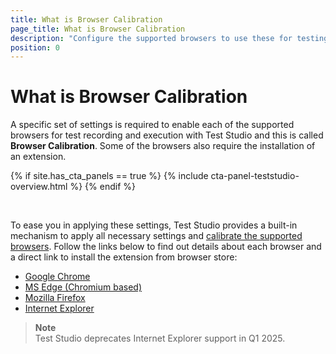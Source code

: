 ```yaml
---
title: What is Browser Calibration
page_title: What is Browser Calibration
description: "Configure the supported browsers to use these for testing with Test Studio. Prerequisites for testing web applications."
position: 0
---
```


# What is Browser Calibration

A specific set of settings is required to enable each of the supported browsers for test recording and execution with Test Studio and this is called __Browser Calibration__. Some of the browsers also require the installation of an extension.

{% if site.has_cta_panels == true %}
{% include cta-panel-teststudio-overview.html %}
{% endif %}

<br>

To ease you in applying these settings, Test Studio provides a built-in mechanism to apply all necessary settings and <a href="/features/project-settings/browsers" target="_blank">calibrate the supported browsers</a>. Follow the links below to find out details about each browser and a direct link to install the extension from browser store:

- <a href="/prerequisites/configure-your-browser/chrome" target="_blank">Google Chrome</a>
- <a href="/prerequisites/configure-your-browser/edge-chromium" target="_blank">MS Edge (Chromium based)</a>
- <a href="/prerequisites/configure-your-browser/firefox" target="_blank">Mozilla Firefox</a>
- <a href="/prerequisites/configure-your-browser/internet-explorer" target="_blank">Internet Explorer</a>


> **Note** 
><br>
> Test Studio deprecates Internet Explorer support in Q1 2025.

[1]: /img/prerequisites/browser-config/edge-notification.jpg
[2]: /img/prerequisites/browser-config/accept-popup.jpg
[3]: /img/prerequisites/browser-config/accept-permissions.jpg
